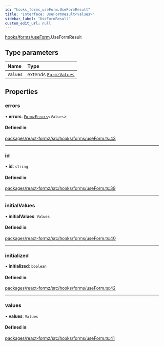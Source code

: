 ```yaml
---
id: "hooks_forms_useForm.UseFormResult"
title: "Interface: UseFormResult<Values>"
sidebar_label: "UseFormResult"
custom_edit_url: null
---
```


[hooks/forms/useForm](../modules/hooks_forms_useForm.md).UseFormResult

## Type parameters

| Name | Type |
| :------ | :------ |
| `Values` | extends [`FormzValues`](../modules/types_form.md#formzvalues) |

## Properties

### errors

• **errors**: [`FormzErrors`](../modules/types_form.md#formzerrors)<`Values`\>

#### Defined in

[packages/react-formz/src/hooks/forms/useForm.ts:43](https://github.com/ZerryStack/react-formz/blob/main/packages/react-formz/src/hooks/forms/useForm.ts#L43)

___

### id

• **id**: `string`

#### Defined in

[packages/react-formz/src/hooks/forms/useForm.ts:39](https://github.com/ZerryStack/react-formz/blob/main/packages/react-formz/src/hooks/forms/useForm.ts#L39)

___

### initialValues

• **initialValues**: `Values`

#### Defined in

[packages/react-formz/src/hooks/forms/useForm.ts:40](https://github.com/ZerryStack/react-formz/blob/main/packages/react-formz/src/hooks/forms/useForm.ts#L40)

___

### initialized

• **initialized**: `boolean`

#### Defined in

[packages/react-formz/src/hooks/forms/useForm.ts:42](https://github.com/ZerryStack/react-formz/blob/main/packages/react-formz/src/hooks/forms/useForm.ts#L42)

___

### values

• **values**: `Values`

#### Defined in

[packages/react-formz/src/hooks/forms/useForm.ts:41](https://github.com/ZerryStack/react-formz/blob/main/packages/react-formz/src/hooks/forms/useForm.ts#L41)
